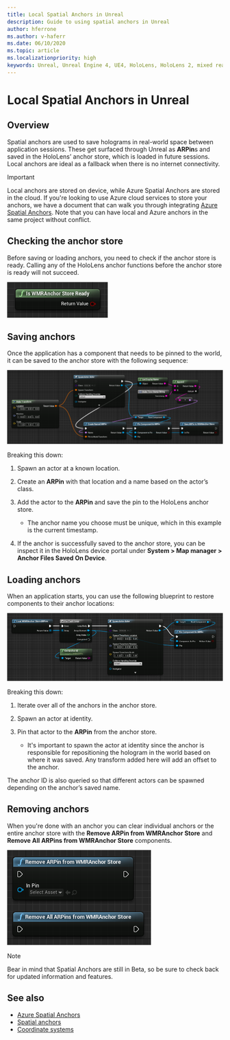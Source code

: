 ```yaml
---
title: Local Spatial Anchors in Unreal
description: Guide to using spatial anchors in Unreal
author: hferrone
ms.author: v-haferr
ms.date: 06/10/2020
ms.topic: article
ms.localizationpriority: high
keywords: Unreal, Unreal Engine 4, UE4, HoloLens, HoloLens 2, mixed reality, development, features, documentation, guides, holograms, spatial anchors
---
```

# Local Spatial Anchors in Unreal

## Overview

Spatial anchors are used to save holograms in real-world space between application sessions. These get surfaced through Unreal as **ARPin**s and saved in the HoloLens’ anchor store, which is loaded in future sessions. Local anchors are ideal as a fallback when there is no internet connectivity.

> [!IMPORTANT]
> Local anchors are stored on device, while Azure Spatial Anchors are stored in the cloud. If you're looking to use Azure cloud services to store your anchors, we have a document that can walk you through integrating [Azure Spatial Anchors](unreal-azure-spatial-anchors.md). Note that you can have local and Azure anchors in the same project without conflict.

## Checking the anchor store

Before saving or loading anchors, you need to check if the anchor store is ready.  Calling any of the HoloLens anchor functions before the anchor store is ready will not succeed.  

![Spatial Anchors Store Ready](images/unreal-spatialanchors-store-ready.PNG)

## Saving anchors

Once the application has a component that needs to be pinned to the world, it can be saved to the anchor store with the following sequence: 

![Spatial Anchors Save](images/unreal-spatialanchors-save.PNG)

Breaking this down:
1. Spawn an actor at a known location.
2. Create an **ARPin** with that location and a name based on the actor’s class. 
3. Add the actor to the **ARPin** and save the pin to the HoloLens anchor store.  
    * The anchor name you choose must be unique, which in this example is the current timestamp. 

4. If the anchor is successfully saved to the anchor store, you can be inspect it in the HoloLens device portal under **System > Map manager > Anchor Files Saved On Device**. 

## Loading anchors

When an application starts, you can use the following blueprint to restore components to their anchor locations:

![Spatial Anchors Load](images/unreal-spatialanchors-load.PNG)

Breaking this down:
1. Iterate over all of the anchors in the anchor store. 
2. Spawn an actor at identity.
3. Pin that actor to the **ARPin** from the anchor store.  

    * It's important to spawn the actor at identity since the anchor is responsible for repositioning the hologram in the world based on where it was saved. Any transform added here will add an offset to the anchor. 

The anchor ID is also queried so that different actors can be spawned depending on the anchor’s saved name. 

## Removing anchors 

When you're done with an anchor you can clear individual anchors or the entire anchor store with the **Remove ARPin from WMRAnchor Store** and **Remove All ARPins from WMRAnchor Store** components.

![Spatial Anchors Remove](images/unreal-spatialanchors-remove.PNG)

> [!NOTE]
> Bear in mind that Spatial Anchors are still in Beta, so be sure to check back for updated information and features.

## See also
* [Azure Spatial Anchors](unreal-azure-spatial-anchors.md)
* [Spatial anchors](spatial-anchors.md)
* [Coordinate systems](coordinate-systems.md)

